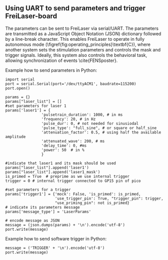 ## Using UART to send parameters and trigger FreiLaser-board

The parameters can be sent to FreiLaser via serial/UART. The parameters are transmitted as a JavaScript Object Notation (JSON) dictionary followed by a line-break character. This enables FreiLaser to operate in fully autonomous mode (\figref{fig:operating_principles}\textbf{C}), where another system sets the stimulation parameters and controls the mask and trigger signals. Ideally, this system also controls the behavioral task, allowing synchronization of events \cite{FENSposter}.

Example how to send parameters in Python:

    import serial 
    port = serial.Serial(port='/dev/ttyACM1', baudrate=115200)
    port.open()
    
    params = {}
    params["laser_list"] = []
    #set parameters for laser 1
    params['laser1'] = {
                    'pulsetrain_duration': 1000, # in ms
                    'frequency': 20, # in Hz
                    'pulse_dur': 0, # not needed for sinusiodal
                    'pulse_type': "full_sine", # or square or half_sine
                    'attenuation_factor': 0.5, # using half the available amplitude
                    'attenuated_wave': 200, # ms
                    'delay_time': 0, #ms                    
                    'power': 50  # in %
                    } 
                    
    #indicate that laser1 and its mask should be used
    params["laser_list"].append('laser1')
    params["laser_list"].append('laser1_mask')   
    is_primed = True  # preprime as we use internal trigger
    trigger = 0 # internal trigger connected to GP15 pin of pico 
    
    #set parameters for a trigger
    params['trigger1'] = {'mock': False, 'is_primed': is_primed,
                          'use_trigger_pin': True, "trigger_pin": trigger,
                          "use_priming_pin": not is_primed}
    # indicate its parameters message
    params['message_type'] = 'LaserParams' 
    
    # encode message as JSON
    message = (json.dumps(params) + '\n').encode('utf-8') 
    port.write(message)    


Example how to send software trigger in Python:

    message = ('TRIGGER' + '\n').encode('utf-8')
    port.write(message) 


